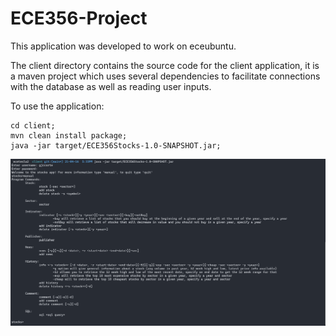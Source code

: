 # ECE356-Project
This application was developed to work on eceubuntu.

The client directory contains the source code for the client application, it is a maven project which uses several dependencies to facilitate connections with the database as well as reading user inputs. 

To use the application:
```
cd client;
mvn clean install package;
java -jar target/ECE356Stocks-1.0-SNAPSHOT.jar;
```
![Image of the manual](./main.png "Stocks App")

